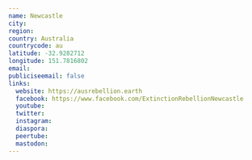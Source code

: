 ```yaml
---
name: Newcastle
city:
region:
country: Australia
countrycode: au
latitude: -32.9282712
longitude: 151.7816802
email:
publiciseemail: false
links:
  website: https://ausrebellion.earth
  facebook: https://www.facebook.com/ExtinctionRebellionNewcastle
  youtube:
  twitter:
  instagram:
  diaspora:
  peertube:
  mastodon:
---
```

